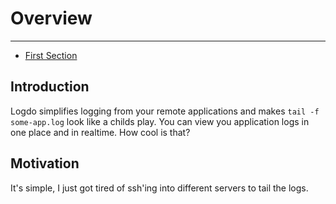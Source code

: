 # Overview

---

- [First Section](#section-1)

<a name="section-1"></a>
## Introduction

Logdo simplifies logging from your remote applications and makes ```tail -f some-app.log``` look like a 
childs play. You can view you application logs in one place and in realtime. How cool is that?

<a name="section-2"></a>
## Motivation

It's simple, I just got tired of ssh'ing into different servers to tail the logs.